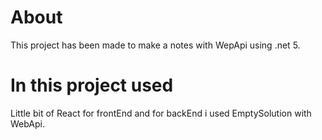 # About
This project has been made to make a notes with WepApi using .net 5.
# In this project used
Little bit of React for frontEnd and for backEnd i used EmptySolution with WebApi.
